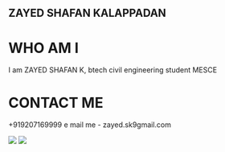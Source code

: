 ## ZAYED SHAFAN KALAPPADAN 
# WHO AM I 
I am ZAYED SHAFAN K, btech civil engineering student MESCE


# CONTACT ME 
+919207169999
e mail me - zayed.sk9gmail.com



<img src=http://IMG-20170804-WA0051[1].jpg>
<img src=https://github.com/zayedshafank/zayedshafank.github.io/blob/master/IMG-20170804-WA0051%5B1%5D.jpg>
